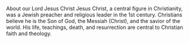  About our Lord Jesus Christ 
Jesus Christ, a central figure in Christianity, was a Jewish preacher and religious leader in the 1st century. Christians believe he is the Son of God, the Messiah (Christ), and the savior of the world. His life, teachings, death, and resurrection are central to Christian faith and theology. 
